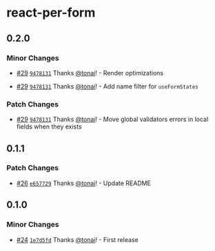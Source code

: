# react-per-form

## 0.2.0

### Minor Changes

- [#29](https://github.com/tonai/react-per-form/pull/29) [`9478131`](https://github.com/tonai/react-per-form/commit/9478131a334a77de21468b7af7132b29af27655f) Thanks [@tonai](https://github.com/tonai)! - Render optimizations

- [#29](https://github.com/tonai/react-per-form/pull/29) [`9478131`](https://github.com/tonai/react-per-form/commit/9478131a334a77de21468b7af7132b29af27655f) Thanks [@tonai](https://github.com/tonai)! - Add name filter for `useFormStates`

### Patch Changes

- [#29](https://github.com/tonai/react-per-form/pull/29) [`9478131`](https://github.com/tonai/react-per-form/commit/9478131a334a77de21468b7af7132b29af27655f) Thanks [@tonai](https://github.com/tonai)! - Move global validators errors in local fields when they exists

## 0.1.1

### Patch Changes

- [#26](https://github.com/tonai/react-per-form/pull/26) [`e657729`](https://github.com/tonai/react-per-form/commit/e65772935f959d4e3061f911c308560dbea7eda0) Thanks [@tonai](https://github.com/tonai)! - Update README

## 0.1.0

### Minor Changes

- [#24](https://github.com/tonai/react-per-form/pull/24) [`1e7d5fd`](https://github.com/tonai/react-per-form/commit/1e7d5fd7059fb45e4f996e530046321b4ce2df44) Thanks [@tonai](https://github.com/tonai)! - First release
